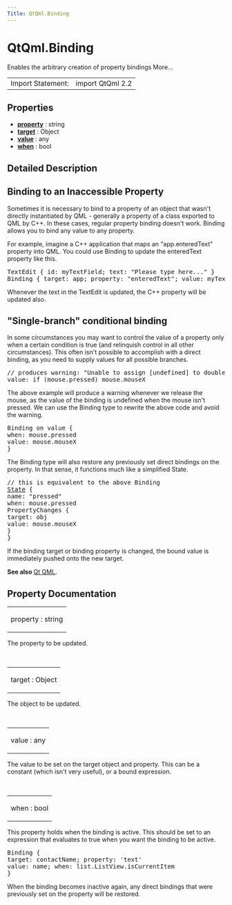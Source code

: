 ```yaml
---
Title: QtQml.Binding
---
```


# QtQml.Binding

<span class="subtitle"></span>
<!-- $$$Binding-brief -->
<p>Enables the arbitrary creation of property bindings More...</p>
<!-- @@@Binding -->
<table class="alignedsummary">
<tr><td class="memItemLeft rightAlign topAlign"> Import Statement:</td><td class="memItemRight bottomAlign"> import QtQml 2.2</td></tr></table><ul>
</ul>
<h2 id="properties">Properties</h2>
<ul>
<li class="fn"><b><b><a href="#property-prop">property</a></b></b> : string</li>
<li class="fn"><b><b><a href="#target-prop">target</a></b></b> : Object</li>
<li class="fn"><b><b><a href="#value-prop">value</a></b></b> : any</li>
<li class="fn"><b><b><a href="#when-prop">when</a></b></b> : bool</li>
</ul>
<!-- $$$Binding-description -->
<h2 id="details">Detailed Description</h2>
</p>
<h2 id="binding-to-an-inaccessible-property">Binding to an Inaccessible Property</h2>
<p>Sometimes it is necessary to bind to a property of an object that wasn't directly instantiated by QML - generally a property of a class exported to QML by C++. In these cases, regular property binding doesn't work. Binding allows you to bind any value to any property.</p>
<p>For example, imagine a C++ application that maps an &quot;app.enteredText&quot; property into QML. You could use Binding to update the enteredText property like this.</p>
<pre class="cpp">TextEdit { id: myTextField; text: <span class="string">&quot;Please type here...&quot;</span> }
Binding { target: app; property: <span class="string">&quot;enteredText&quot;</span>; value: myTextField<span class="operator">.</span>text }</pre>
<p>Whenever the text in the TextEdit is updated, the C++ property will be updated also.</p>
<h2 id="single-branch-conditional-binding">&quot;Single-branch&quot; conditional binding</h2>
<p>In some circumstances you may want to control the value of a property only when a certain condition is true (and relinquish control in all other circumstances). This often isn't possible to accomplish with a direct binding, as you need to supply values for all possible branches.</p>
<pre class="cpp"><span class="comment">// produces warning: &quot;Unable to assign [undefined] to double value&quot;</span>
value: <span class="keyword">if</span> (mouse<span class="operator">.</span>pressed) mouse<span class="operator">.</span>mouseX</pre>
<p>The above example will produce a warning whenever we release the mouse, as the value of the binding is undefined when the mouse isn't pressed. We can use the Binding type to rewrite the above code and avoid the warning.</p>
<pre class="cpp">Binding on value {
when: mouse<span class="operator">.</span>pressed
value: mouse<span class="operator">.</span>mouseX
}</pre>
<p>The Binding type will also restore any previously set direct bindings on the property. In that sense, it functions much like a simplified State.</p>
<pre class="qml"><span class="comment">// this is equivalent to the above Binding</span>
<span class="type"><a href="QtQml.State.md">State</a></span> {
<span class="name">name</span>: <span class="string">&quot;pressed&quot;</span>
<span class="name">when</span>: <span class="name">mouse</span>.<span class="name">pressed</span>
<span class="type">PropertyChanges</span> {
<span class="name">target</span>: <span class="name">obj</span>
<span class="name">value</span>: <span class="name">mouse</span>.<span class="name">mouseX</span>
}
}</pre>
<p>If the binding target or binding property is changed, the bound value is immediately pushed onto the new target.</p>
<p><b>See also </b><a href="QtQml.qtqml-index.md">Qt QML</a>.</p>
<!-- @@@Binding -->
<h2>Property Documentation</h2>
<!-- $$$property -->
<table class="qmlname"><tr valign="top" id="property-prop"><td class="tblQmlPropNode"><p><span class="name">property</span> : <span class="type">string</span></p></td></tr></table><p>The property to be updated.</p>
<!-- @@@property -->
<br/>
<!-- $$$target -->
<table class="qmlname"><tr valign="top" id="target-prop"><td class="tblQmlPropNode"><p><span class="name">target</span> : <span class="type">Object</span></p></td></tr></table><p>The object to be updated.</p>
<!-- @@@target -->
<br/>
<!-- $$$value -->
<table class="qmlname"><tr valign="top" id="value-prop"><td class="tblQmlPropNode"><p><span class="name">value</span> : <span class="type">any</span></p></td></tr></table><p>The value to be set on the target object and property. This can be a constant (which isn't very useful), or a bound expression.</p>
<!-- @@@value -->
<br/>
<!-- $$$when -->
<table class="qmlname"><tr valign="top" id="when-prop"><td class="tblQmlPropNode"><p><span class="name">when</span> : <span class="type">bool</span></p></td></tr></table><p>This property holds when the binding is active. This should be set to an expression that evaluates to true when you want the binding to be active.</p>
<pre class="cpp">Binding {
target: contactName; property: <span class="char">'text'</span>
value: name; when: list<span class="operator">.</span>ListView<span class="operator">.</span>isCurrentItem
}</pre>
<p>When the binding becomes inactive again, any direct bindings that were previously set on the property will be restored.</p>
<!-- @@@when -->
<br/>
